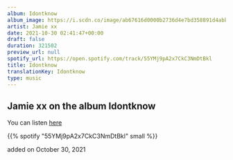 ```yaml
---
album: Idontknow
album_image: https://i.scdn.co/image/ab67616d0000b2736d4e7bd358891d4abb8953e7
artist: Jamie xx
date: 2021-10-30 02:41:47+00:00
draft: false
duration: 321502
preview_url: null
spotify_url: https://open.spotify.com/track/55YMj9pA2x7CkC3NmDtBkl
title: Idontknow
translationKey: Idontknow
type: music
---
```


## Jamie xx on the album Idontknow

You can listen [here](https://open.spotify.com/track/55YMj9pA2x7CkC3NmDtBkl)

{{% spotify "55YMj9pA2x7CkC3NmDtBkl" small %}}

added on October 30, 2021